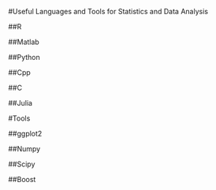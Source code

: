 
#Useful Languages and Tools for Statistics and Data Analysis

##R

##Matlab

##Python

##Cpp

##C

##Julia

#Tools

##ggplot2

##Numpy

##Scipy

##Boost
